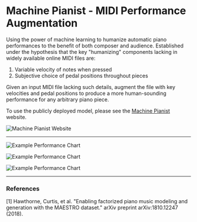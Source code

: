 # Machine Pianist - MIDI Performance Augmentation

Using the power of machine learning to humanize automatic piano performances to the benefit of both composer and audience. Established under the hypothesis that the key "humanizing" components lacking in widely available online MIDI files are:

1. Variable velocity of notes when pressed
2. Subjective choice of pedal positions throughout pieces

Given an input MIDI file lacking such details, augment the file with key velocities and pedal positions to produce a more human-sounding performance for any arbitrary piano piece. 

To use the publicly deployed model, please see the [Machine Pianist](http://machinepianist.com/) website.

![Machine Pianist Website](https://i.imgur.com/LGDfsGb.png "Machine Pianist Website")

---

![Example Performance Chart](https://i.imgur.com/YQH9g2N.png "Example Performance")

![Example Performance Chart](https://i.imgur.com/59rlEth.png "Example Performance")

![Example Performance Chart](https://i.imgur.com/4btHzcS.png "Example Performance")

---

### References

[1] Hawthorne, Curtis, et al. "Enabling factorized piano music modeling and generation with the MAESTRO dataset." arXiv preprint arXiv:1810.12247 (2018).

